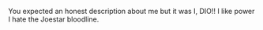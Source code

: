 You expected an honest description about me but it was I, DIO!!
I like power
I hate the Joestar bloodline.

